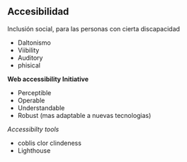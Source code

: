 ## Accesibilidad

Inclusión social, para las personas con cierta discapacidad

- Daltonismo
- Viibility
- Auditory
- phisical

__Web accessibility Initiative__

- Perceptible
- Operable
- Understandable
- Robust (mas adaptable a nuevas tecnologias)


_Accessibilty tools_
- coblis clor clindeness
- Lighthouse


